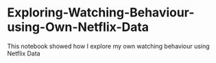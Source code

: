 # Exploring-Watching-Behaviour-using-Own-Netflix-Data
This notebook showed how I explore my own watching behaviour using Netflix Data
